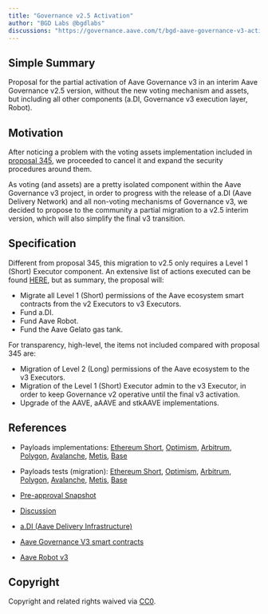 ```yaml
---
title: "Governance v2.5 Activation"
author: "BGD Labs @bgdlabs"
discussions: "https://governance.aave.com/t/bgd-aave-governance-v3-activation-plan/14993/10"
---
```


## Simple Summary

Proposal for the partial activation of Aave Governance v3 in an interim Aave Governance v2.5 version, without the new voting mechanism and assets, but including all other components (a.DI, Governance v3 execution layer, Robot).

## Motivation

After noticing a problem with the voting assets implementation included in [proposal 345](https://app.aave.com/governance/proposal/345/), we proceeded to cancel it and expand the security procedures around them.

As voting (and assets) are a pretty isolated component within the Aave Governance v3 project, in order to progress with the release of a.DI (Aave Delivery Network) and all non-voting mechanisms of Governance v3, we decided to propose to the community a partial migration to a v2.5 interim version, which will also simplify the final v3 transition.

## Specification

Different from proposal 345, this migration to v2.5 only requires a Level 1 (Short) Executor component. An extensive list of actions executed can be found [HERE](https://github.com/bgd-labs/gov-v2-v3-migration/blob/main/README.md#list-of-contracts-and-actions), but as summary, the proposal will:

- Migrate all Level 1 (Short) permissions of the Aave ecosystem smart contracts from the v2 Executors to v3 Executors.
- Fund a.DI.
- Fund Aave Robot.
- Fund the Aave Gelato gas tank.

For transparency, high-level, the items not included compared with proposal 345 are:

- Migration of Level 2 (Long) permissions of the Aave ecosystem to the v3 Executors.
- Migration of the Level 1 (Short) Executor admin to the v3 Executor, in order to keep Governance v2 operative until the final v3 activation.
- Upgrade of the AAVE, aAAVE and stkAAVE implementations.

## References

- Payloads implementations: [Ethereum Short](https://github.com/bgd-labs/gov-v2-v3-migration/blob/main/src/contracts/governance2.5/EthShortMovePermissionsPayload.sol), [Optimism](https://github.com/bgd-labs/gov-v2-v3-migration/blob/main/src/contracts/governance2.5/OptMovePermissionsPayload.sol), [Arbitrum](https://github.com/bgd-labs/gov-v2-v3-migration/blob/main/src/contracts/governance2.5/ArbMovePermissionsPayload.sol), [Polygon](https://github.com/bgd-labs/gov-v2-v3-migration/blob/main/src/contracts/governance2.5/PolygonMovePermissionsPayload.sol), [Avalanche](https://github.com/bgd-labs/gov-v2-v3-migration/blob/main/src/contracts/governance2.5/AvaxMovePermissionsPayload.sol), [Metis](https://github.com/bgd-labs/gov-v2-v3-migration/blob/main/src/contracts/governance2.5/MetisMovePermissionsPayload.sol), [Base](https://github.com/bgd-labs/gov-v2-v3-migration/blob/main/src/contracts/governance2.5/BaseMovePermissionsPayload.sol)

- Payloads tests (migration): [Ethereum Short](https://github.com/bgd-labs/gov-v2-v3-migration/blob/main/tests/governance2.5/EthShortMovePermissionsPayloadTest.t.sol), [Optimism](https://github.com/bgd-labs/gov-v2-v3-migration/blob/main/tests/governance2.5/OptMovePermissionsPayloadTest.t.sol), [Arbitrum](https://github.com/bgd-labs/gov-v2-v3-migration/blob/main/tests/governance2.5/ArbMovePermissionsPayload.t.sol), [Polygon](https://github.com/bgd-labs/gov-v2-v3-migration/blob/main/tests/governance2.5/PolygonMovePermissionsPayloadTest.t.sol), [Avalanche](https://github.com/bgd-labs/gov-v2-v3-migration/blob/main/tests/governance2.5/AvaxMovePermissionsPayloadTest.t.sol), [Metis](https://github.com/bgd-labs/gov-v2-v3-migration/blob/main/tests/governance2.5/MetisMovePermissionsPayloadTest.t.sol), [Base](https://github.com/bgd-labs/gov-v2-v3-migration/blob/main/tests/governance2.5/BaseMovePermissionsPayloadTest.t.sol)

- [Pre-approval Snapshot](https://snapshot.org/#/aave.eth/proposal/0x7e61744629fce7787281905b4d5984b39f9cbe83fbe2dd05d8b77697205ce0ce)
- [Discussion](https://governance.aave.com/t/bgd-aave-governance-v3-activation-plan/14993/10)
- [a.DI (Aave Delivery Infrastructure)](https://github.com/bgd-labs/aave-delivery-infrastructure)
- [Aave Governance V3 smart contracts](https://github.com/bgd-labs/aave-governance-v3)
- [Aave Robot v3](https://github.com/bgd-labs/aave-governance-v3-robot)

## Copyright

Copyright and related rights waived via [CC0](https://creativecommons.org/publicdomain/zero/1.0/).
